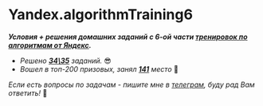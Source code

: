# Yandex.algorithmTraining6
_**Условия + решения домашних заданий с 6-ой части [тренировок по алгоритмам от Яндекс](https://yandex.ru/yaintern/training/algorithm-training).**_

- _Решено <ins>**34\35**</ins> заданий._ 😎
- _Вошел в топ-200 призовых, занял **<ins>141</ins>** место_ 💪

_Если есть вопросы по задачам - пишите мне в [телеграм](https://t.me/ArtemS101), буду рад Вам ответить!_ 💬 
